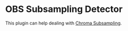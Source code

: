 # OBS Subsampling Detector

This plugin can help dealing with [Chroma Subsampling](https://en.wikipedia.org/wiki/Chroma_subsampling).

